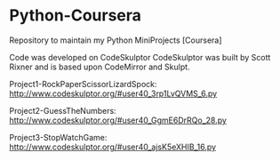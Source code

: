 # Python-Coursera
Repository to maintain my Python MiniProjects [Coursera]

Code was developed on CodeSkulptor
CodeSkulptor was built by Scott Rixner and is based upon CodeMirror and Skulpt.

Project1-RockPaperScissorLizardSpock: http://www.codeskulptor.org/#user40_3rp1LvQVMS_6.py

Project2-GuessTheNumbers: http://www.codeskulptor.org/#user40_GgmE6DrRQo_28.py

Project3-StopWatchGame: http://www.codeskulptor.org/#user40_ajsK5eXHIB_16.py
